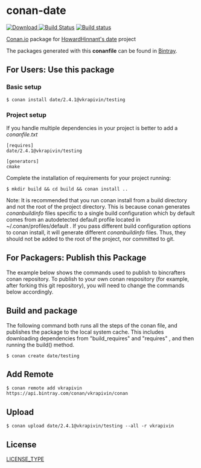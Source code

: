 # conan-date

[ ![Download](https://api.bintray.com/packages/vkrapivin/conan/date%3Avkrapivin/images/download.svg?version=2.4.1%3Atesting) ](https://bintray.com/vkrapivin/conan/date%3Avkrapivin/2.4.1%3Atesting/link)
[![Build Status](https://travis-ci.org/StiventoUser/conan-date.svg?branch=testing%2F2.4.1)](https://travis-ci.org/StiventoUser/conan-date)
[![Build status](https://ci.appveyor.com/api/projects/status/nqjr5e8s4f3h9oag/branch/testing/2.4.1?svg=true)](https://ci.appveyor.com/project/StiventoUser/conan-date/branch/testing/2.4.1)

[Conan.io](https://conan.io) package for [HowardHinnant's date](https://github.com/HowardHinnant/date) project
 
The packages generated with this **conanfile** can be found in [Bintray](https://bintray.com/vkrapivin/conan/date%3Avkrapivin).

## For Users: Use this package

### Basic setup

    $ conan install date/2.4.1@vkrapivin/testing

### Project setup

If you handle multiple dependencies in your project is better to add a *conanfile.txt*

    [requires]
    date/2.4.1@vkrapivin/testing

    [generators]
    cmake

Complete the installation of requirements for your project running:

    $ mkdir build && cd build && conan install ..

Note: It is recommended that you run conan install from a build directory and not the root of the project directory.  This is because conan generates *conanbuildinfo* files specific to a single build configuration which by default comes from an autodetected default profile located in ~/.conan/profiles/default .  If you pass different build configuration options to conan install, it will generate different *conanbuildinfo* files.  Thus, they should not be added to the root of the project, nor committed to git.

## For Packagers: Publish this Package

The example below shows the commands used to publish to bincrafters conan repository. To publish to your own conan respository (for example, after forking this git repository), you will need to change the commands below accordingly.

## Build and package

The following command both runs all the steps of the conan file, and publishes the package to the local system cache.  This includes downloading dependencies from "build_requires" and "requires" , and then running the build() method.

    $ conan create date/testing

## Add Remote

    $ conan remote add vkrapivin https://api.bintray.com/conan/vkrapivin/conan 

## Upload

    $ conan upload date/2.4.1@vkrapivin/testing --all -r vkrapivin

## License
[LICENSE_TYPE](LICENSE)
